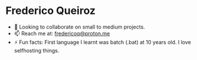 # Frederico Queiroz
- 👯 Looking to collaborate on small to medium projects.
- 📫 Reach me at: fredericoq@proton.me
- ⚡ Fun facts: First language I learnt was batch (.bat) at 10 years old. I love selfhosting things.
